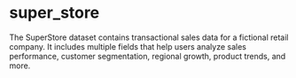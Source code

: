 # super_store
The SuperStore dataset contains transactional sales data for a fictional retail company. It includes multiple fields that help users analyze sales performance, customer segmentation, regional growth, product trends, and more.
